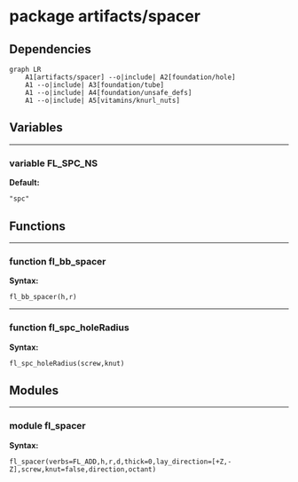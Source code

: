 # package artifacts/spacer

## Dependencies

```mermaid
graph LR
    A1[artifacts/spacer] --o|include| A2[foundation/hole]
    A1 --o|include| A3[foundation/tube]
    A1 --o|include| A4[foundation/unsafe_defs]
    A1 --o|include| A5[vitamins/knurl_nuts]
```

## Variables

---

### variable FL_SPC_NS

__Default:__

    "spc"

## Functions

---

### function fl_bb_spacer

__Syntax:__

```text
fl_bb_spacer(h,r)
```

---

### function fl_spc_holeRadius

__Syntax:__

```text
fl_spc_holeRadius(screw,knut)
```

## Modules

---

### module fl_spacer

__Syntax:__

    fl_spacer(verbs=FL_ADD,h,r,d,thick=0,lay_direction=[+Z,-Z],screw,knut=false,direction,octant)

